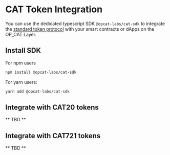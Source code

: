 # CAT Token Integration

You can use the dedicated typescript SDK `@opcat-labs/cat-sdk` to integrate the [standard token protocol](../core-concepts/token-standards.md) with your smart contracts or dApps on the OP_CAT Layer.

## Install SDK

For npm users
```bash
npm install @opcat-labs/cat-sdk
```

For yarn users:
```bash
yarn add @opcat-labs/cat-sdk
```

## Integrate with CAT20 tokens

** TBD **

## Integrate with CAT721 tokens

** TBD **